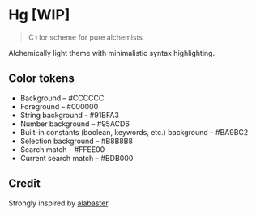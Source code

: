 # Hg [WIP]

> C☿lor scheme for pure alchemists 

Alchemically light theme with minimalistic syntax highlighting.

## Color tokens

- Background – #CCCCCC
- Foreground – #000000
- String background - #91BFA3
- Number background – #95ACD6
- Built-in constants (boolean, keywords, etc.) background – #BA9BC2
- Selection background – #B8B8B8
- Search match – #FFEE00 
- Current search match – #BDB000 

## Credit

Strongly inspired by [alabaster][alabaster].

[alabaster]: https://github.com/tonsky/sublime-scheme-alabaster/
